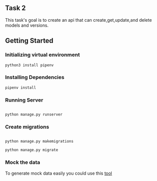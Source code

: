 ## Task 2

This task's goal is to create an api that can create,get,update,and delete models and versions.

## Getting Started

### Initializing virtual environment
```
python3 install pipenv
```

### Installing Dependencies
```
pipenv install
```

### Running Server
```

python manage.py runserver
```

### Create migrations
```

python manage.py makemigrations

python manage.py migrate
```

### Mock the data

To generate mock data easily you could use this [tool](https://www.mockaroo.com/)